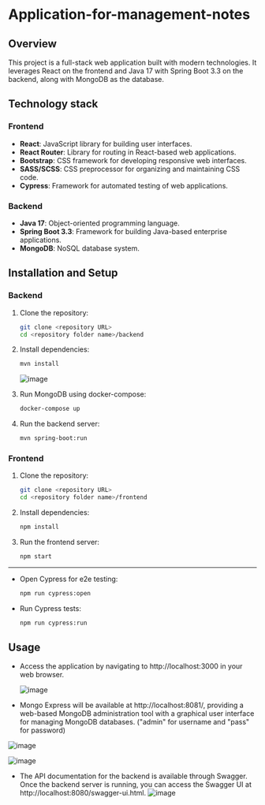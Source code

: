 # Application-for-management-notes


## Overview

This project is a full-stack web application built with modern technologies. It leverages React on the frontend and Java 17 with Spring Boot 3.3 on the backend, along with MongoDB as the database.

## Technology stack

### Frontend

- **React**: JavaScript library for building user interfaces.
- **React Router**: Library for routing in React-based web applications.
- **Bootstrap**: CSS framework for developing responsive web interfaces.
- **SASS/SCSS**: CSS preprocessor for organizing and maintaining CSS code.
- **Cypress**: Framework for automated testing of web applications.

### Backend

- **Java 17**: Object-oriented programming language.
- **Spring Boot 3.3**: Framework for building Java-based enterprise applications.
- **MongoDB**: NoSQL database system.


## Installation and Setup

### Backend

1. Clone the repository:
    ```sh
    git clone <repository URL>
    cd <repository folder name>/backend
    ```

2. Install dependencies:
    ```sh
    mvn install
    ```
   ![image](https://github.com/IrynaVoronina/Application-for-management-notes/assets/144926045/c25a8abf-746d-483e-99de-8c81406ea4dc)
    
3. Run MongoDB using docker-compose:
    ```sh
    docker-compose up
    ```

4. Run the backend server:
    ```sh
    mvn spring-boot:run
    ```


### Frontend

1. Clone the repository:
    ```sh
    git clone <repository URL>
    cd <repository folder name>/frontend
    ```

2. Install dependencies:
    ```sh
    npm install
    ```

3. Run the frontend server:
    ```sh
    npm start
    ```


------------------------------
- Open Cypress for e2e testing:
    ```sh
    npm run cypress:open
    ```

- Run Cypress tests:
    ```sh
    npm run cypress:run

## Usage

- Access the application by navigating to http://localhost:3000 in your web browser.
  
  ![image](https://github.com/IrynaVoronina/Application-for-management-notes/assets/144926045/29fa5dc1-574c-4bff-8e2b-f07c9b0528df)


- Mongo Express will be available at http://localhost:8081/, providing a web-based MongoDB administration tool with a graphical user interface for managing MongoDB databases.
("admin" for username and "pass" for password)

![image](https://github.com/IrynaVoronina/Application-for-management-notes/assets/144926045/29f4ff89-a357-4d77-b76a-5610d1a1ee0b)

![image](https://github.com/IrynaVoronina/Application-for-management-notes/assets/144926045/5c3c64bc-1df9-448d-8594-fb9e77249a6f)

- The API documentation for the backend is available through Swagger. Once the backend server is running, you can access the Swagger UI at http://localhost:8080/swagger-ui.html.
![image](https://github.com/IrynaVoronina/Application-for-management-notes/assets/144926045/5805726c-af22-4589-b46e-b37fc934b786)



